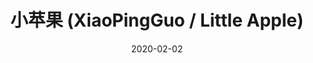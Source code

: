 ---
title: "小苹果 (XiaoPingGuo / Little Apple)"
date: 2020-02-02
alt-title: "iPod Nano"
composer: "筷子兄弟 (Chopstick Bros.)"
src: "/assets/arrangements/xiao_ping_guo.pdf"
link: "https://youtu.be/_sdj8DanRtE"
---